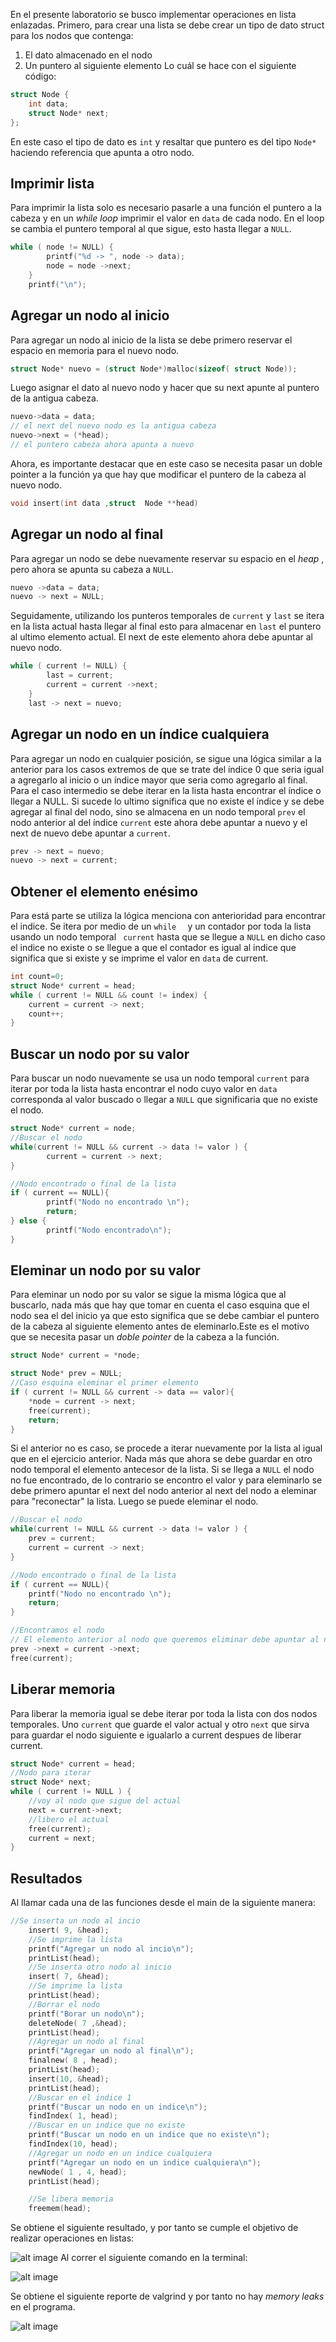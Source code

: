 En el presente laboratorio se busco implementar operaciones en lista enlazadas. 
Primero, para crear una lista se debe crear un  tipo de dato struct para los nodos que contenga: 
1. El dato almacenado en el nodo
2. Un puntero al siguiente elemento
Lo cuál se hace con el siguiente código: 
```C
struct Node {
	int data;
	struct Node* next;
};
```
En este caso el tipo de dato es `int` y resaltar que puntero es del tipo `Node*` haciendo referencia que apunta a otro nodo. 
## Imprimir lista
Para imprimir la lista solo es necesario pasarle a una función el puntero a la cabeza y en un *while loop* imprimir el valor en `data` de cada nodo. En el loop se cambia el puntero temporal al que sigue, esto hasta llegar a `NULL`.
```C
while ( node != NULL) {
		printf("%d -> ", node -> data);
		node = node ->next;
	}
	printf("\n");

```
## Agregar un nodo al inicio
Para agregar un nodo al inicio de la lista se debe primero reservar el espacio en memoria para el nuevo nodo. 
```C
struct Node* nuevo = (struct Node*)malloc(sizeof( struct Node));
```
Luego asignar el dato al nuevo nodo y hacer que su next apunte al puntero de la antigua cabeza. 
```C
nuevo->data = data;
// el next del nuevo nodo es la antigua cabeza
nuevo->next = (*head);
// el puntero cabeza ahora apunta a nuevo
```
Ahora, es importante destacar que en este caso se necesita pasar un  doble pointer a la función ya que hay que modificar el puntero de la cabeza al nuevo nodo. 
```C
void insert(int data ,struct  Node **head)
```
## Agregar un nodo al final 
Para agregar un nodo se debe nuevamente reservar su espacio en el *heap*  , pero ahora se apunta su cabeza a `NULL`. 
```C
nuevo ->data = data;
nuevo -> next = NULL;
```

Seguidamente, utilizando los punteros temporales de `current` y `last` se itera en la lista actual hasta llegar al final esto para almacenar en `last` el puntero al ultimo elemento actual. El next de este elemento ahora debe apuntar al nuevo nodo. 
```C
while ( current != NULL) {
		last = current;
		current = current ->next;
	}
	last -> next = nuevo;
```
## Agregar un nodo en un índice cualquiera
Para agregar un nodo en cualquier posición, se sigue una lógica similar a la anterior para los casos extremos de que se trate del índice 0  que seria igual a agregarlo al inicio o un índice mayor que seria como agregarlo al final. Para el caso intermedio se debe iterar en la lista hasta encontrar el índice o llegar a NULL. Si sucede lo ultimo significa que no existe el índice y se  debe agregar al final del nodo, sino se almacena en un nodo temporal `prev` el nodo anterior al del índice `current` este ahora debe apuntar a nuevo y el next de nuevo debe apuntar a `current`.
```C
prev -> next = nuevo;
nuevo -> next = current;
```
## Obtener el elemento enésimo
Para está parte se utiliza la lógica menciona con anterioridad para encontrar el indice. Se itera por medio de un `while  ` y un contador por toda la lista usando un nodo temporal ` current`  hasta que se llegue a `NULL` en dicho caso el indice no existe o se llegue a que el contador es igual al indice que significa que si existe y se imprime el valor en `data` de current. 
```C
int count=0;
struct Node* current = head;
while ( current != NULL && count != index) {
	current = current -> next;
	count++;
}

```

## Buscar un nodo por su valor 
Para buscar un nodo nuevamente se usa un nodo temporal `current` para iterar por toda la lista hasta encontrar el nodo cuyo valor en `data` corresponda al valor buscado o llegar a `NULL` que significaria que no existe el nodo. 
```C
struct Node* current = node;
//Buscar el nodo
while(current != NULL && current -> data != valor ) {
		current = current -> next;
}

//Nodo encontrado o final de la lista
if ( current == NULL){
		printf("Nodo no encontrado \n");
		return;
} else {
		printf("Nodo encontrado\n");
}
```

## Eleminar un nodo por su valor 
Para eleminar un nodo por su valor se sigue la misma lógica que al buscarlo, nada más que hay que tomar en cuenta el caso esquina que el nodo sea el del inicio ya que esto significa que se debe cambiar el puntero de la cabeza al siguiente elemento antes de eleminarlo.Este es el motivo que se necesita pasar un *doble pointer* de la cabeza a la función.
```C
struct Node* current = *node;

struct Node* prev = NULL;
//Caso esquina eleminar el primer elemento
if ( current != NULL && current -> data == valor){
	*node = current -> next;
	free(current);
	return;
}
```
Si el anterior no es caso, se procede a iterar nuevamente por la lista al igual que en el ejercicio anterior. Nada más que ahora se debe guardar en otro nodo temporal el elemento antecesor de la lista. Si se llega a `NULL` el nodo no fue encontrado, de lo contrario se encontro el valor y para eleminarlo se debe primero apuntar el next del nodo anterior al next del nodo a eleminar para "reconectar" la lista. Luego se puede eleminar el nodo. 
```C
//Buscar el nodo
while(current != NULL && current -> data != valor ) {
	prev = current;
	current = current -> next;
}

//Nodo encontrado o final de la lista
if ( current == NULL){
	printf("Nodo no encontrado \n");
	return;
} 

//Encontramos el nodo
// El elemento anterior al nodo que queremos eliminar debe apuntar al next del nodo a eliminar
prev ->next = current ->next;
free(current);
```
## Liberar memoria 
Para liberar la memoria igual se debe iterar por toda la lista con dos nodos temporales. Uno `current` que guarde el valor actual y otro `next` que sirva para guardar el nodo siguiente e igualarlo a current despues de liberar current. 
```C
struct Node* current = head;
//Nodo para iterar
struct Node* next;
while ( current != NULL ) {
	//voy al nodo que sigue del actual
	next = current->next;
	//libero el actual
	free(current);
	current = next;
}
```
## Resultados 

Al llamar cada una de las funciones desde el main de la siguiente manera:
```C
//Se inserta un nodo al incio
	insert( 9, &head);
	//Se imprime la lista
	printf("Agregar un nodo al incio\n");
	printList(head);
	//Se inserta otro nodo al inicio
	insert( 7, &head);
	//Se imprime la lista
	printList(head);
	//Borrar el nodo
	printf("Borar un nodo\n");
	deleteNode( 7 ,&head);
	printList(head);
	//Agregar un nodo al final
	printf("Agregar un nodo al final\n");
	finalnew( 8 , head);
	printList(head);
	insert(10, &head);
	printList(head);
	//Buscar en el indice 1
	printf("Buscar un nodo en un indice\n");
	findIndex( 1, head);
	//Buscar en un indice que no existe 
	printf("Buscar un nodo en un indice que no existe\n");
	findIndex(10, head);
	//Agregar un nodo en un indice cualquiera
	printf("Agregar un nodo en un indice cualquiera\n");
	newNode( 1 , 4, head);
	printList(head);

	//Se libera memoria
	freemem(head);
```
Se obtiene el siguiente resultado, y por tanto se cumple el objetivo de realizar operaciones en listas:

![alt image](https://github.com/Msolis314/Clases/blob/main/Report.png)
Al correr el siguiente comando en la terminal: 

![alt image](https://github.com/Msolis314/Clases/blob/main/Screenshot%202023-10-27%20121916.png)


Se obtiene el siguiente reporte de valgrind y por tanto no hay *memory leaks* en el programa. 

![alt image](https://github.com/Msolis314/Clases/blob/main/Report.png)
